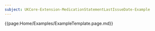 ```yaml
---
subject: UKCore-Extension-MedicationStatementLastIssueDate-Example
---
```

{{page:Home/Examples/ExampleTemplate.page.md}}